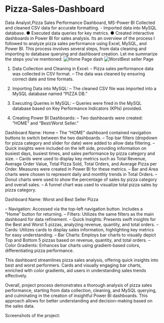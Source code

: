 # Pizza-Sales-Dashboard
Data Analyst,Pizza Sales Performance Dashboard, MS-Power BI   Collected and cleaned CSV data for accurate formatting. - Imported data into MySQL database. ● Executed data queries for key metrics. ● Created interactive dashboards in Power BI for sales analysis.
Its an overview of the process I followed to analyze pizza sales performance using Excel, MySQL, and Power BI. This process involves several steps, from data cleaning and importing to database querying and dashboard creation. Let me summarize the steps you’ve mentioned:
![Home Page dash](https://github.com/SanDev2021/Pizza-Sales-Dashboard/assets/57155806/466254f9-a729-4ec5-93e1-43e9fd4b72cd)
![WorstBest seller Page](https://github.com/SanDev2021/Pizza-Sales-Dashboard/assets/57155806/0063c440-7105-4cc8-8b15-f080ee85fada)

1. Data Collection and Cleaning in Excel:
– Pizza sales performance data was collected in CSV format.
– The data was cleaned by ensuring correct date and time formats.

2. Importing Data into MySQL:
– The cleaned CSV file was imported into a MySQL database named “PIZZA DB.”

3. Executing Queries in MySQL:
– Queries were fired in the MySQL database based on Key Performance Indicators (KPIs) provided.

4. Creating Power BI Dashboards:
– Two dashboards were created: “HOME” and “Best/Worst Seller.”

Dashboard Name: Home
– The “HOME” dashboard contained navigation buttons to switch between the two dashboards.
– Top bar filters (dropdown for pizza category and slider for date) were added to allow data filtering.
– Quick insights were included on the left side, providing information on busiest days, busiest times, and sales performance by pizza category and size.
– Cards were used to display key metrics such as Total Revenue, Average Order Value, Total Pizza Sold, Total Orders, and Average Pizza per Order. Measures were created in Power BI for these metrics.
– Bar and Area charts were chosen to represent daily and monthly trends in Total Orders.
– Donut charts were used to show the percentage of sales by pizza category and overall sales.
– A funnel chart was used to visualize total pizza sales by pizza category.

Dashboard Name: Worst and Best Seller Pizza

– Navigation: Accessed via the top-left navigation button. Includes a “Home” button for returning.
– Filters: Utilizes the same filters as the main dashboard for data refinement.
– Quick Insights: Presents swift insights for the Best and Worst 5 pizzas, analyzing revenue, quantity, and total orders.
– Cards: Utilizes cards to display sales information, highlighting key metrics for easy understanding.
– Bar Charts: Employs bar charts to visually depict Top and Bottom 5 pizzas based on revenue, quantity, and total orders.
– Color Gradients: Enhances bar charts using gradient-based colors, differentiating pizza performance.

This dashboard streamlines pizza sales analysis, offering quick insights into best and worst performers. Cards and visually engaging bar charts, enriched with color gradients, aid users in understanding sales trends effectively.

Overall, project process demonstrates a thorough analysis of pizza sales performance, starting from data collection, cleaning, and MySQL querying, and culminating in the creation of insightful Power BI dashboards. This approach allows for better understanding and decision-making based on the sales data.

Screenshots of the project:

